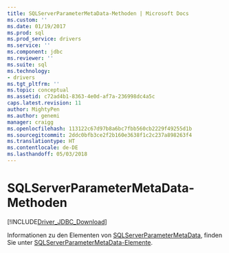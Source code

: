 ```yaml
---
title: SQLServerParameterMetaData-Methoden | Microsoft Docs
ms.custom: ''
ms.date: 01/19/2017
ms.prod: sql
ms.prod_service: drivers
ms.service: ''
ms.component: jdbc
ms.reviewer: ''
ms.suite: sql
ms.technology:
- drivers
ms.tgt_pltfrm: ''
ms.topic: conceptual
ms.assetid: c72ad4b1-8363-4e0d-af7a-236998dc4a5c
caps.latest.revision: 11
author: MightyPen
ms.author: genemi
manager: craigg
ms.openlocfilehash: 113122c67d97b8a6bc7fbb560cb2229f49255d1b
ms.sourcegitcommit: 2ddc0bfb3ce2f2b160e3638f1c2c237a898263f4
ms.translationtype: HT
ms.contentlocale: de-DE
ms.lasthandoff: 05/03/2018
---
```

# <a name="sqlserverparametermetadata-methods"></a>SQLServerParameterMetaData-Methoden
[!INCLUDE[Driver_JDBC_Download](../../../includes/driver_jdbc_download.md)]

  Informationen zu den Elementen von [SQLServerParameterMetaData](../../../connect/jdbc/reference/sqlserverparametermetadata-class.md), finden Sie unter [SQLServerParameterMetaData-Elemente](../../../connect/jdbc/reference/sqlserverparametermetadata-members.md).  
  
  
